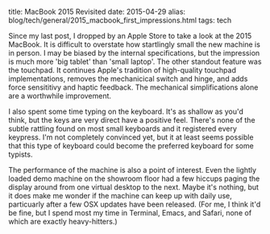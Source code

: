 title: MacBook 2015 Revisited
date: 2015-04-29
alias: blog/tech/general/2015_macbook_first_impressions.html
tags: tech

<p>
  Since my last post, I dropped by an Apple Store to take a look at the
  2015 MacBook. It is difficult to overstate how startlingly small the
  new machine is in person. I may be biased by the internal
  specifications, but the impression is much more 'big tablet' than
  'small laptop'. The other standout feature was the touchpad. It
  continues Apple's tradition of high-quality touchpad implementations,
  removes the mechanicical switch and hinge, and adds force sensititivy
  and haptic feedback. The mechanical simplifications alone are a
  worthwhile improvement.
</p>

<p>
  I also spent some time typing on the keyboard. It's as shallow
  as you'd think, but the keys are very direct have a positive feel.
  There's none of the subtle rattling found on most small keyboards and
  it registered every keypress. I'm not completely convinced yet, but
  it at least seems possible that this type of keyboard could become the
  preferred keyboard for some typists.
</p>

<p>
  The performance of the machine is also a point of interest. Even the
  lightly loaded demo machine on the showroom floor had a few hiccups
  paging the display around from one virtual desktop to the next.
  Maybe it's nothing, but it does make me wonder if the machine can keep
  up with daily use, particuarly after a few OSX updates have been
  released. (For me, I think it'd be fine, but I spend most my time in
  Terminal, Emacs, and Safari, none of which are exactly heavy-hitters.)
</p>

